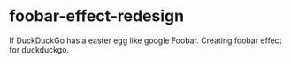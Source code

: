 # foobar-effect-redesign
If DuckDuckGo has a easter egg like google Foobar. Creating foobar effect for duckduckgo.
